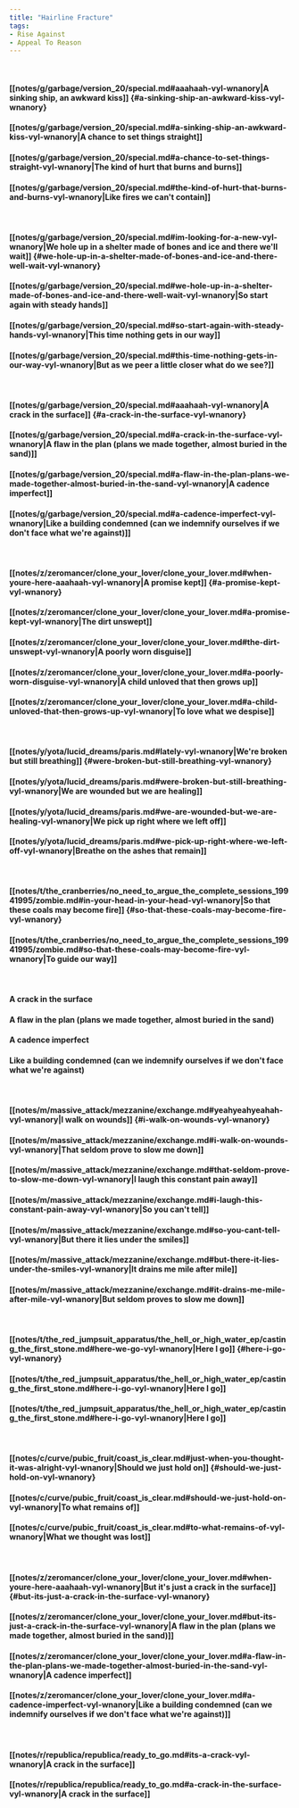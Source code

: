```yaml
---
title: "Hairline Fracture"
tags:
- Rise Against
- Appeal To Reason
---
```

&nbsp;
#### [[notes/g/garbage/version_20/special.md#aaahaah-vyl-wnanory|A sinking ship, an awkward kiss]] {#a-sinking-ship-an-awkward-kiss-vyl-wnanory}
#### [[notes/g/garbage/version_20/special.md#a-sinking-ship-an-awkward-kiss-vyl-wnanory|A chance to set things straight]]
#### [[notes/g/garbage/version_20/special.md#a-chance-to-set-things-straight-vyl-wnanory|The kind of hurt that burns and burns]]
#### [[notes/g/garbage/version_20/special.md#the-kind-of-hurt-that-burns-and-burns-vyl-wnanory|Like fires we can't contain]]
&nbsp;
#### [[notes/g/garbage/version_20/special.md#im-looking-for-a-new-vyl-wnanory|We hole up in a shelter made of bones and ice and there we'll wait]] {#we-hole-up-in-a-shelter-made-of-bones-and-ice-and-there-well-wait-vyl-wnanory}
#### [[notes/g/garbage/version_20/special.md#we-hole-up-in-a-shelter-made-of-bones-and-ice-and-there-well-wait-vyl-wnanory|So start again with steady hands]]
#### [[notes/g/garbage/version_20/special.md#so-start-again-with-steady-hands-vyl-wnanory|This time nothing gets in our way]]
#### [[notes/g/garbage/version_20/special.md#this-time-nothing-gets-in-our-way-vyl-wnanory|But as we peer a little closer what do we see?]]
&nbsp;
#### [[notes/g/garbage/version_20/special.md#aaahaah-vyl-wnanory|A crack in the surface]] {#a-crack-in-the-surface-vyl-wnanory}
#### [[notes/g/garbage/version_20/special.md#a-crack-in-the-surface-vyl-wnanory|A flaw in the plan (plans we made together, almost buried in the sand)]]
#### [[notes/g/garbage/version_20/special.md#a-flaw-in-the-plan-plans-we-made-together-almost-buried-in-the-sand-vyl-wnanory|A cadence imperfect]]
#### [[notes/g/garbage/version_20/special.md#a-cadence-imperfect-vyl-wnanory|Like a building condemned (can we indemnify ourselves if we don't face what we're against)]]
&nbsp;
#### [[notes/z/zeromancer/clone_your_lover/clone_your_lover.md#when-youre-here-aaahaah-vyl-wnanory|A promise kept]] {#a-promise-kept-vyl-wnanory}
#### [[notes/z/zeromancer/clone_your_lover/clone_your_lover.md#a-promise-kept-vyl-wnanory|The dirt unswept]]
#### [[notes/z/zeromancer/clone_your_lover/clone_your_lover.md#the-dirt-unswept-vyl-wnanory|A poorly worn disguise]]
#### [[notes/z/zeromancer/clone_your_lover/clone_your_lover.md#a-poorly-worn-disguise-vyl-wnanory|A child unloved that then grows up]]
#### [[notes/z/zeromancer/clone_your_lover/clone_your_lover.md#a-child-unloved-that-then-grows-up-vyl-wnanory|To love what we despise]]
&nbsp;
#### [[notes/y/yota/lucid_dreams/paris.md#lately-vyl-wnanory|We're broken but still breathing]] {#were-broken-but-still-breathing-vyl-wnanory}
#### [[notes/y/yota/lucid_dreams/paris.md#were-broken-but-still-breathing-vyl-wnanory|We are wounded but we are healing]]
#### [[notes/y/yota/lucid_dreams/paris.md#we-are-wounded-but-we-are-healing-vyl-wnanory|We pick up right where we left off]]
#### [[notes/y/yota/lucid_dreams/paris.md#we-pick-up-right-where-we-left-off-vyl-wnanory|Breathe on the ashes that remain]]
&nbsp;
#### [[notes/t/the_cranberries/no_need_to_argue_the_complete_sessions_19941995/zombie.md#in-your-head-in-your-head-vyl-wnanory|So that these coals may become fire]] {#so-that-these-coals-may-become-fire-vyl-wnanory}
#### [[notes/t/the_cranberries/no_need_to_argue_the_complete_sessions_19941995/zombie.md#so-that-these-coals-may-become-fire-vyl-wnanory|To guide our way]]
&nbsp;
#### A crack in the surface
#### A flaw in the plan (plans we made together, almost buried in the sand)
#### A cadence imperfect
#### Like a building condemned (can we indemnify ourselves if we don't face what we're against)
&nbsp;
#### [[notes/m/massive_attack/mezzanine/exchange.md#yeahyeahyeahah-vyl-wnanory|I walk on wounds]] {#i-walk-on-wounds-vyl-wnanory}
#### [[notes/m/massive_attack/mezzanine/exchange.md#i-walk-on-wounds-vyl-wnanory|That seldom prove to slow me down]]
#### [[notes/m/massive_attack/mezzanine/exchange.md#that-seldom-prove-to-slow-me-down-vyl-wnanory|I laugh this constant pain away]]
#### [[notes/m/massive_attack/mezzanine/exchange.md#i-laugh-this-constant-pain-away-vyl-wnanory|So you can't tell]]
#### [[notes/m/massive_attack/mezzanine/exchange.md#so-you-cant-tell-vyl-wnanory|But there it lies under the smiles]]
#### [[notes/m/massive_attack/mezzanine/exchange.md#but-there-it-lies-under-the-smiles-vyl-wnanory|It drains me mile after mile]]
#### [[notes/m/massive_attack/mezzanine/exchange.md#it-drains-me-mile-after-mile-vyl-wnanory|But seldom proves to slow me down]]
&nbsp;
#### [[notes/t/the_red_jumpsuit_apparatus/the_hell_or_high_water_ep/casting_the_first_stone.md#here-we-go-vyl-wnanory|Here I go]] {#here-i-go-vyl-wnanory}
#### [[notes/t/the_red_jumpsuit_apparatus/the_hell_or_high_water_ep/casting_the_first_stone.md#here-i-go-vyl-wnanory|Here I go]]
#### [[notes/t/the_red_jumpsuit_apparatus/the_hell_or_high_water_ep/casting_the_first_stone.md#here-i-go-vyl-wnanory|Here I go]]
&nbsp;
#### [[notes/c/curve/pubic_fruit/coast_is_clear.md#just-when-you-thought-it-was-alright-vyl-wnanory|Should we just hold on]] {#should-we-just-hold-on-vyl-wnanory}
#### [[notes/c/curve/pubic_fruit/coast_is_clear.md#should-we-just-hold-on-vyl-wnanory|To what remains of]]
#### [[notes/c/curve/pubic_fruit/coast_is_clear.md#to-what-remains-of-vyl-wnanory|What we thought was lost]]
&nbsp;
#### [[notes/z/zeromancer/clone_your_lover/clone_your_lover.md#when-youre-here-aaahaah-vyl-wnanory|But it's just a crack in the surface]] {#but-its-just-a-crack-in-the-surface-vyl-wnanory}
#### [[notes/z/zeromancer/clone_your_lover/clone_your_lover.md#but-its-just-a-crack-in-the-surface-vyl-wnanory|A flaw in the plan (plans we made together, almost buried in the sand)]]
#### [[notes/z/zeromancer/clone_your_lover/clone_your_lover.md#a-flaw-in-the-plan-plans-we-made-together-almost-buried-in-the-sand-vyl-wnanory|A cadence imperfect]]
#### [[notes/z/zeromancer/clone_your_lover/clone_your_lover.md#a-cadence-imperfect-vyl-wnanory|Like a building condemned (can we indemnify ourselves if we don't face what we're against)]]
&nbsp;
#### [[notes/r/republica/republica/ready_to_go.md#its-a-crack-vyl-wnanory|A crack in the surface]]
#### [[notes/r/republica/republica/ready_to_go.md#a-crack-in-the-surface-vyl-wnanory|A crack in the surface]]
